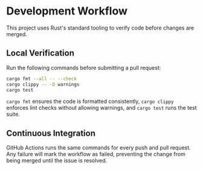 # Development Workflow

This project uses Rust's standard tooling to verify code before changes are merged.

## Local Verification

Run the following commands before submitting a pull request:

```bash
cargo fmt --all -- --check
cargo clippy -- -D warnings
cargo test
```

`cargo fmt` ensures the code is formatted consistently, `cargo clippy` enforces
lint checks without allowing warnings, and `cargo test` runs the test suite.

## Continuous Integration

GitHub Actions runs the same commands for every push and pull request. Any
failure will mark the workflow as failed, preventing the change from being
merged until the issue is resolved.
